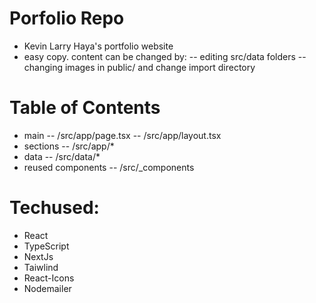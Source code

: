 # Porfolio Repo

- Kevin Larry Haya's portfolio website
- easy copy. content can be changed by:
  -- editing src/data folders
  -- changing images in public/ and change import directory

# Table of Contents

- main
  -- /src/app/page.tsx
  -- /src/app/layout.tsx
- sections
  -- /src/app/\*
- data
  -- /src/data/\*
- reused components
  -- /src/\_components

# Techused:

- React
- TypeScript
- NextJs
- Taiwlind
- React-Icons
- Nodemailer
